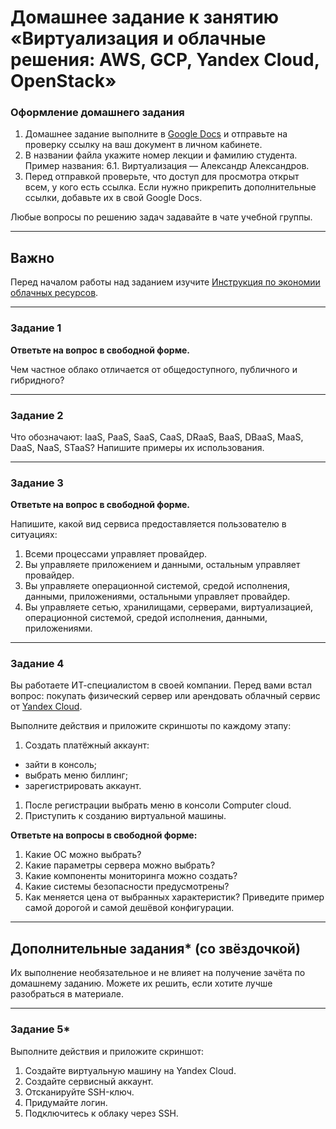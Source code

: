# Домашнее задание к занятию «Виртуализация и облачные решения: AWS, GCP, Yandex Cloud, OpenStack»


### Оформление домашнего задания

1. Домашнее задание выполните в [Google Docs](https://docs.google.com/) и отправьте на проверку ссылку на ваш документ в личном кабинете.  
1. В названии файла укажите номер лекции и фамилию студента. Пример названия: 6.1. Виртуализация — Александр Александров.
1. Перед отправкой проверьте, что доступ для просмотра открыт всем, у кого есть ссылка. Если нужно прикрепить дополнительные ссылки, добавьте их в свой Google Docs.

Любые вопросы по решению задач задавайте в чате учебной группы.

---

## Важно

Перед началом работы над заданием изучите [Инструкция по экономии облачных ресурсов](https://github.com/netology-code/devops-materials/blob/master/cloudwork.MD).

---

### Задание 1
 
**Ответьте на вопрос в свободной форме.**

Чем частное облако отличается от общедоступного, публичного и гибридного?
 
---

### Задание 2 


Что обозначают: IaaS, PaaS, SaaS, CaaS, DRaaS, BaaS, DBaaS, MaaS, DaaS, NaaS, STaaS? Напишите примеры их использования.
 
---

### Задание 3 
 
**Ответьте на вопрос в свободной форме.**

Напишите, какой вид сервиса предоставляется пользователю в ситуациях:
 
1. Всеми процессами управляет провайдер.
1. Вы управляете приложением и данными, остальным управляет провайдер. 
1. Вы управляете операционной системой, средой исполнения, данными, приложениями, остальными управляет провайдер.
1. Вы управляете сетью, хранилищами, серверами, виртуализацией, операционной системой, средой исполнения, данными, приложениями.
 
---
 
### Задание 4 
 
 
Вы работаете ИТ-специалистом в своей компании. Перед вами встал вопрос: покупать физический сервер или арендовать облачный сервис от [Yandex Cloud](https://cloud.yandex.ru).
 
Выполните действия и приложите скриншоты по каждому этапу:

1. Создать платёжный аккаунт:
  - зайти в консоль;
  - выбрать меню биллинг; 
  - зарегистрировать аккаунт.
1. После регистрации выбрать меню в консоли Computer cloud. 
1. Приступить к созданию виртуальной машины. 
 
**Ответьте на вопросы в свободной форме:**
 
1. Какие ОС можно выбрать?
1. Какие параметры сервера можно выбрать?
1. Какие компоненты мониторинга можно создать?
1. Какие системы безопасности предусмотрены?
1. Как меняется цена от выбранных характеристик? Приведите пример самой дорогой и самой дешёвой конфигурации. 

---

## Дополнительные задания* (со звёздочкой)

Их выполнение необязательное и не влияет на получение зачёта по домашнему заданию. Можете их решить, если хотите лучше разобраться в материале.
 
---

### Задание 5* 

Выполните действия и приложите скриншот:

1. Создайте виртуальную машину на Yandex Cloud.
1. Создайте сервисный аккаунт.
1. Отсканируйте SSH-ключ.
1. Придумайте логин.
1. Подключитесь к облаку через SSH. 
 
